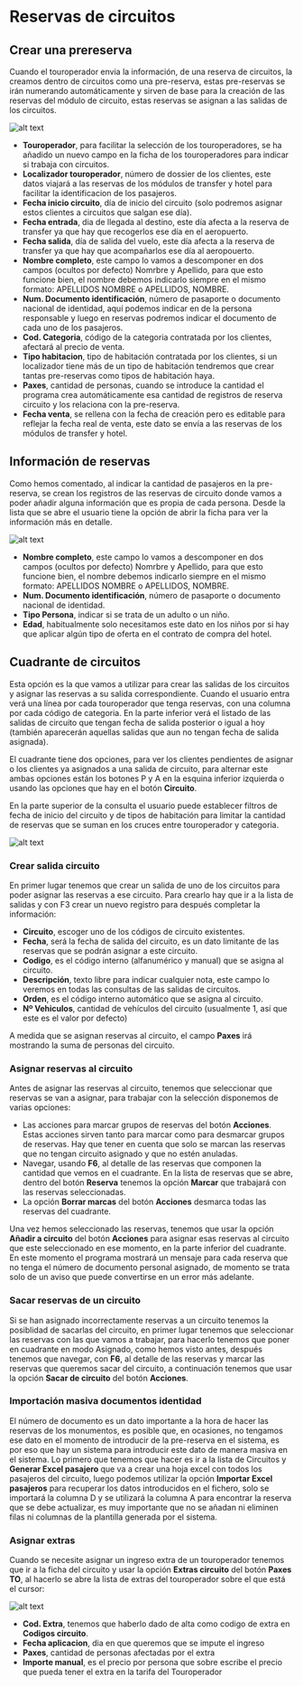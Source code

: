 # Reservas de circuitos

## Crear una prereserva

Cuando el touroperador envia la información, de una reserva de circuitos, la creamos dentro de circuitos como una pre-reserva, estas pre-reservas se irán numerando automáticamente y sirven de base para la creación de las reservas del módulo de circuito, estas reservas se asignan a las salidas de los circuitos.

![alt text](./images/ListaPrereservas.png)

- **Touroperador**, para facilitar la selección de los touroperadores, se ha añadido un nuevo campo en la ficha de los touroperadores para indicar si trabaja con circuitos.
- **Localizador touroperador**, número de dossier de los clientes, este datos viajará a las reservas de los módulos de transfer y hotel para facilitar la identificacion de los pasajeros.
- **Fecha inicio circuito**, día de inicio del circuito (solo podremos asignar estos clientes a circuitos que salgan ese día).
- **Fecha entrada**, dia de llegada al destino, este día afecta a la reserva de transfer ya que hay que recogerlos ese día en el aeropuerto.
- **Fecha salida**, día de salida del vuelo, este día afecta a la reserva de transfer ya que hay que acompañarlos ese día al aeropouerto.
- **Nombre completo**, este campo lo vamos a descomponer en dos campos (ocultos por defecto) Nomrbre y Apellido, para que esto funcione bien, el nombre debemos indicarlo siempre en el mismo formato: APELLIDOS NOMBRE o APELLIDOS, NOMBRE.
- **Num. Documento identificación**, número de pasaporte o documento nacional de identidad, aquí podemos indicar en de la persona responsable y luego en reservas podremos indicar el documento de cada uno de los pasajeros.
- **Cod. Categoria**, código de la categoria contratada por los clientes, afectará al precio de venta.
- **Tipo habitacion**, tipo de habitación contratada por los clientes, si un localizador tiene más de un tipo de habitación tendremos que crear tantas pre-reservas como tipos de habitación haya.
- **Paxes**, cantidad de personas, cuando se introduce la cantidad el programa crea automáticamente esa cantidad de registros de reserva circuito y los relaciona con la pre-reserva.
- **Fecha venta**, se rellena con la fecha de creación pero es editable para reflejar la fecha real de venta, este dato se envía a las reservas de los módulos de transfer y hotel.

## Información de reservas

Como hemos comentado, al indicar la cantidad de pasajeros en la pre-reserva, se crean los registros de las reservas de circuito donde vamos a poder añadir alguna información que es propia de cada persona. Desde la lista que se abre el usuario tiene la opción de abrir la ficha para ver la información más en detalle.

![alt text](./images/ListaReservas.png)

- **Nombre completo**, este campo lo vamos a descomponer en dos campos (ocultos por defecto) Nomrbre y Apellido, para que esto funcione bien, el nombre debemos indicarlo siempre en el mismo formato: APELLIDOS NOMBRE o APELLIDOS, NOMBRE.
- **Num. Documento identificación**, número de pasaporte o documento nacional de identidad.
- **Tipo Persona**, indicar si se trata de un adulto o un niño. 
- **Edad**, habitualmente solo necesitamos este dato en los niños por si hay que aplicar algún tipo de oferta en el contrato de compra del hotel.

## Cuadrante de circuitos

Esta opción es la que vamos a utilizar para crear las salidas de los circuitos y asignar las reservas a su salida correspondiente. Cuando el usuario entra verá una línea por cada touroperador que tenga reservas, con una columna por cada código de categoria. En la parte inferior verá el listado de las salidas de circuito que tengan fecha de salida posterior o igual a hoy (también aparecerán aquellas salidas que aun no tengan fecha de salida asignada). 

El cuadrante tiene dos opciones, para ver los clientes pendientes de asignar o los clientes ya asignados a una salida de circuito, para alternar este ambas opciones están los botones P y A en la esquina inferior izquierda o usando las opciones que hay en el botón **Circuito**.

En la parte superior de la consulta el usuario puede establecer filtros de fecha de inicio del circuito y de tipos de habitación para limitar la cantidad de reservas que se suman en los cruces entre touroperador y categoria.

![alt text](./images/CuadranteCircuitos.png)

### Crear salida circuito

En primer lugar tenemos que crear un salida de uno de los circuitos para poder asignar las reservas a ese circuito. Para crearlo hay que ir a la lista de salidas y con F3 crear un nuevo registro para después completar la información:

- **Circuito**, escoger uno de los códigos de circuito existentes.
- **Fecha**, será la fecha de salida del circuito, es un dato limitante de las reservas que se podrán asignar a este circuito. 
- **Codigo**, es el código interno (alfanumérico y manual) que se asigna al circuito. 
- **Descripción**, texto libre para indicar cualquier nota, este campo lo veremos en todas las consultas de las salidas de circuitos.
- **Orden**, es el código interno automático que se asigna al circuito.
- **Nº Vehiculos**, cantidad de vehículos del circuito (usualmente 1, así que este es el valor por defecto)

A medida que se asignan reservas al circuito, el campo **Paxes** irá mostrando la suma de personas del circuito.

### Asignar reservas al circuito

Antes de asignar las reservas al circuito, tenemos que seleccionar que reservas se van a asignar, para trabajar con la selección disponemos de varias opciones:

- Las acciones para marcar grupos de reservas del botón **Acciones**. Estas acciones sirven tanto para marcar como para desmarcar grupos de reservas. Hay que tener en cuenta que solo se marcan las reservas que no tengan circuito asignado y que no estén anuladas.
- Navegar, usando **F6**, al detalle de las reservas que componen la cantidad que vemos en el cuadrante. En la lista de reservas que se abre, dentro del botón **Reserva** tenemos la opción **Marcar** que trabajará con las reservas seleccionadas. 
- La opción **Borrar marcas** del botón **Acciones** desmarca todas las reservas del cuadrante.

Una vez hemos seleccionado las reservas, tenemos que usar la opción **Añadir a circuito** del botón **Acciones** para asignar esas reservas al circuito que este seleccionado en ese momento, en la parte inferior del cuadrante. En este momento el programa mostrará un mensaje para cada reserva que no tenga el número de documento personal asignado, de momento se trata solo de un aviso que puede convertirse en un error más adelante.

### Sacar reservas de un circuito

Si se han asignado incorrectamente reservas a un circuito tenemos la posiblidad de sacarlas del circuito, en primer lugar tenemos que seleccionar las reservas con las que vamos a trabajar, para hacerlo tenemos que poner en cuadrante en modo Asignado, como hemos visto antes, después tenemos que navegar, con **F6**, al detalle de las reservas y marcar las reservas que queremos sacar del circuito, a continuación tenemos que usar la opción **Sacar de circuito** del botón **Acciones**. 

### Importación masiva documentos identidad

El número de documento es un dato importante a la hora de hacer las reservas de los monumentos, es posible que, en ocasiones, no tengamos ese dato en el momento de introducir de la pre-reserva en el sistema, es por eso que hay un sistema para introducir este dato de manera masiva en el sistema. Lo primero que tenemos que hacer es ir a la lista de Circuitos y **Generar Excel pasajero** que va a crear una hoja excel con todos los pasajeros del circuito, luego podemos utilizar la opción **Importar Excel pasajeros** para recuperar los datos introducidos en el fichero, solo se importará la columna D y se utilizará la columna A para encontrar la reserva que se debe actualizar, es muy importante que no se añadan ni eliminen filas ni columnas de la plantilla generada por el sistema.

### Asignar extras

Cuando se necesite asignar un ingreso extra de un touroperador tenemos que ir a la ficha del circuito y usar la opción **Extras circuito** del botón **Paxes TO**, al hacerlo se abre la lista de extras del touroperador sobre el que está el cursor:

![alt text](./images/ExtraTouroperador.png)

* **Cod. Extra**, tenemos que haberlo dado de alta como codigo de extra en **Codigos circuito**.
* **Fecha aplicacion**, dia en que queremos que se impute el ingreso
* **Paxes**, cantidad de personas afectadas por el extra
* **Importe manual**, es el precio por persona que sobre escribe el precio que pueda tener el extra en la tarifa del Touroperador


